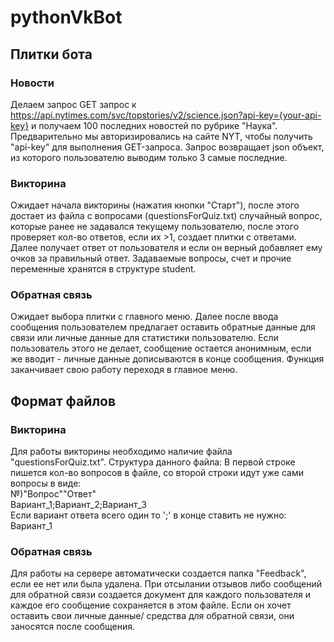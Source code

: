 # pythonVkBot

## Плитки бота

### Новости
Делаем запрос GET запрос к https://api.nytimes.com/svc/topstories/v2/science.json?api-key={your-api-key} и получаем 100 последних новостей по рубрике "Наука".
Предварительно мы авторизировались на сайте NYT, чтобы получить "api-key" для выполнения GET-запроса. 
Запрос возвращает json объект, из которого пользователю выводим только 3 самые последние.

### Викторина
Ожидает начала викторины (нажатия кнопки "Старт"), после этого достает из файла с вопросами (questionsForQuiz.txt) случайный вопрос, которые ранее не задавался текущему пользователю, после этого проверяет кол-во ответов, если их >1, создает плитки с ответами. Далее получает ответ от пользователя и если он верный добавляет ему очков за правильный ответ. Задаваемые вопросы, счет и прочие переменные хранятся в структуре student.

### Обратная связь
Ожидает выбора плитки с главного меню. Далее после ввода сообщения пользователем предлагает оставить обратные данные для связи или личные данные для статистики пользователю. Если пользователь этого не делает, сообщение остается анонимным, если же вводит - личные данные дописываются в конце сообщения. Функция заканчивает свою работу переходя в главное меню.

## Формат файлов

### Викторина
Для работы викторины необходимо наличие файла "questionsForQuiz.txt". Структура данного файла: В первой строке пишется кол-во вопросов в файле, со второй строки идут уже сами вопросы в виде:   
№)"Вопрос""Ответ"  
Вариант_1;Вариант_2;Вариант_3  
Если вариант ответа всего один то ';' в конце ставить не нужно:  
Вариант_1

### Обратная связь
Для работы на сервере автоматически создается папка "Feedback", если ее нет или была удалена. При отсылании отзывов либо сообщений для обратной связи создается документ для каждого пользователя и каждое его сообщение сохраняется в этом файле. Если он хочет оставить свои личные данные/ средства для обратной связи, они заносятся после сообщения.
